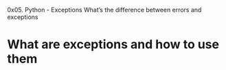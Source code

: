 
0x05. Python - Exceptions
What’s the difference between errors and exceptions
# What are exceptions and how to use them
